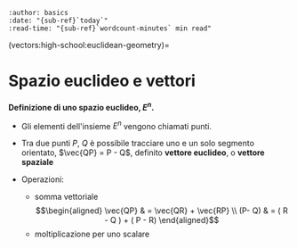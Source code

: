```{article-info}
:author: basics
:date: "{sub-ref}`today`"
:read-time: "{sub-ref}`wordcount-minutes` min read"
```

(vectors:high-school:euclidean-geometry)=
# Spazio euclideo e vettori

**Definizione di uno spazio euclideo, $E^n$.**

- Gli elementi dell'insieme $E^n$ vengono chiamati punti.
- Tra due punti $P$, $Q$ è possibile tracciare uno e un solo segmento orientato, $\vec{QP} = P - Q$, definito **vettore euclideo**, o **vettore spaziale**

- Operazioni:
  - somma vettoriale
    $$\begin{aligned}
      \vec{QP} & = \vec{QR} + \vec{RP} \\
     (P- Q) & = ( R - Q ) + ( P - R)
    \end{aligned}$$
  - moltiplicazione per uno scalare



